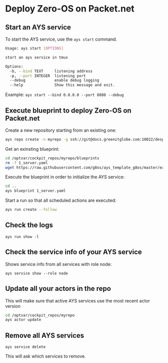 # Deploy Zero-OS on Packet.net

## Start an AYS service

 To start the AYS service, use the `ays start` command.

```bash
Usage: ays start [OPTIONS]

start an ays service in tmux

Options:
  -b, --bind TEXT     listening address
  -p, --port INTEGER  listening port
  --debug             enable debug logging
  --help              Show this message and exit.
```

Example:
`ays start --bind 0.0.0.0 --port 8080 --debug`

## Execute blueprint to deploy Zero-OS on Packet.net

Create a new repository starting from an existing one:
```bash
ays repo create -n myrepo -g ssh://git@docs.greenitglobe.com:10022/despiegk/cockpit_g8os_testenv.git
```

Get an exinsting blueprint:
```bash
cd /optvar/cockpit_repos/myrepo/blueprints
rm -f 1_server.yaml
wget https://raw.githubusercontent.com/g8os/ays_template_g8os/master/examples/ays_g8os_packetnet/blueprints/1_server.yaml
```

Execute the blueprint in order to initialize the AYS service:
```bash
cd ..
ays blueprint 1_server.yaml
```

Start a run so that all scheduled actions are executed:
```bash
ays run create --follow
```

## Check the logs

```
ays run show -l
```

## Check the service info of your AYS service

Shows service info from all services with role node:
```
ays service show --role node
```

## Update all your actors in the repo

This will make sure that active AYS services use the most recent actor version

```bash
cd /optvar/cockpit_repos/myrepo
ays actor update
```

## Remove all AYS services

```
ays service delete
```

This will ask which services to remove.
